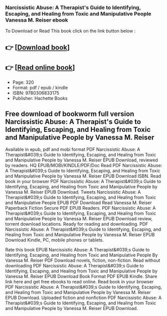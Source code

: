 ### Narcissistic Abuse: A Therapist's Guide to Identifying, Escaping, and Healing from Toxic and Manipulative People Vanessa M. Reiser ebook

To Download or Read This book click on the link button below :

## 👉  [**[Download book](http://get-pdfs.com/download.php?group=book&from=github.com&id=720452&lnk=1079 "Download book")**]

## 👉  [**[Read online book](http://get-pdfs.com/download.php?group=book&from=github.com&id=720452&lnk=1079 "Read online book")**]


* Page: 320
* Format: pdf / epub / kindle
* ISBN: 9780306833175
* Publisher: Hachette Books



## Free download of bookworm full version Narcissistic Abuse: A Therapist's Guide to Identifying, Escaping, and Healing from Toxic and Manipulative People by Vanessa M. Reiser


Available in epub, pdf and mobi format PDF Narcissistic Abuse: A Therapist&amp;#039;s Guide to Identifying, Escaping, and Healing from Toxic and Manipulative People by Vanessa M. Reiser EPUB Download, reviewed by readers. HQ EPUB/MOBI/KINDLE/PDF/Doc Read PDF Narcissistic Abuse: A Therapist&amp;#039;s Guide to Identifying, Escaping, and Healing from Toxic and Manipulative People by Vanessa M. Reiser EPUB Download ISBN. Read book in your browser PDF Narcissistic Abuse: A Therapist&amp;#039;s Guide to Identifying, Escaping, and Healing from Toxic and Manipulative People by Vanessa M. Reiser EPUB Download. Tweets Narcissistic Abuse: A Therapist&amp;#039;s Guide to Identifying, Escaping, and Healing from Toxic and Manipulative People EPUB PDF Download Read Vanessa M. Reiser Paperback Fiction Secure PDF EPUB Readers. PDF Narcissistic Abuse: A Therapist&amp;#039;s Guide to Identifying, Escaping, and Healing from Toxic and Manipulative People by Vanessa M. Reiser EPUB Download review, torrent download locations. Ready for reading and downloading. PDF Narcissistic Abuse: A Therapist&amp;#039;s Guide to Identifying, Escaping, and Healing from Toxic and Manipulative People by Vanessa M. Reiser EPUB Download Kindle, PC, mobile phones or tablets.

Rate this book EPUB Narcissistic Abuse: A Therapist&amp;#039;s Guide to Identifying, Escaping, and Healing from Toxic and Manipulative People By Vanessa M. Reiser PDF Download novels, fiction, non-fiction. Read without downloading PDF Narcissistic Abuse: A Therapist&amp;#039;s Guide to Identifying, Escaping, and Healing from Toxic and Manipulative People by Vanessa M. Reiser EPUB Download Book Format PDF EPUB Kindle. Share link here and get free ebooks to read online. Read book in your browser PDF Narcissistic Abuse: A Therapist&amp;#039;s Guide to Identifying, Escaping, and Healing from Toxic and Manipulative People by Vanessa M. Reiser EPUB Download. Uploaded fiction and nonfiction PDF Narcissistic Abuse: A Therapist&amp;#039;s Guide to Identifying, Escaping, and Healing from Toxic and Manipulative People by Vanessa M. Reiser EPUB Download.





